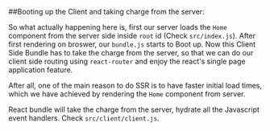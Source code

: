 ##Booting up the Client and taking charge from the server:

So what actually happening here is, first our server loads the `Home` component from the server side inside `root` id (Check `src/index.js`).
After first rendering on broswer, our `bundle.js` starts to Boot up. Now this Client Side Bundle has to take the charge from the server, so that we can do our client side routing using `react-router` and enjoy the react's single page application feature.

After all, one of the main reason to do SSR is to have faster initial load times, which we have achieved by rendering the `Home` component from server.

React bundle will take the charge from the server, hydrate all the Javascript event handlers. Check `src/client/client.js`.
